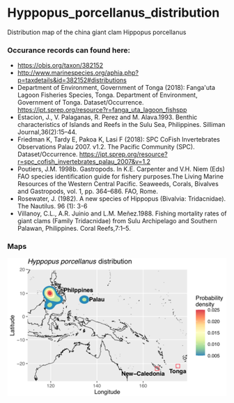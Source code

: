 # Hyppopus_porcellanus_distribution
Distribution map of the china giant clam Hippopus porcellanus

### Occurance records can found here:
- https://obis.org/taxon/382152
- http://www.marinespecies.org/aphia.php?p=taxdetails&id=382152#distributions
- Department of Environment, Government of Tonga (2018): Fanga'uta Lagoon Fisheries Species, Tonga. Department of Environment, Government of Tonga. Dataset/Occurrence. https://ipt.sprep.org/resource?r=fanga_uta_lagoon_fishspp
-	Estacion, J., V. Palaganas, R. Perez and M. Alava.1993. Benthic characteristics of Islands and Reefs in the Sulu Sea, Philippines. Silliman Journal,36(2):15–44.
-	Friedman K, Tardy E, Pakoa K, Lasi F (2018): SPC CoFish Invertebrates Observations Palau 2007. v1.2. The Pacific Community (SPC). Dataset/Occurrence. https://ipt.sprep.org/resource?r=spc_cofish_invertebrates_palau_2007&v=1.2
-	Poutiers, J.M. 1998b. Gastropods. In K.E. Carpenter and V.H. Niem (Eds) FAO species identification guide for fishery purposes.The Living Marine Resources of the Western Central Pacific. Seaweeds, Corals, Bivalves and Gastropods, vol. 1, pp. 364–686. FAO, Rome.
-	Rosewater, J. (1982). A new species of Hippopus (Bivalvia: Tridacnidae). The Nautilus. 96 (1): 3-6
-	Villanoy, C.L., A.R. Juinio and L.M. Meñez.1988. Fishing mortality rates of giant clams (Family Tridacnidae) from Sulu Archipelago and Southern Palawan, Philippines. Coral Reefs,7:1–5.

### Maps 
![alt tag](https://github.com/PLStenger/Hyppopus_porcellanus_distribution/blob/main/map.png)

